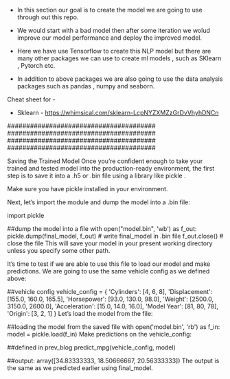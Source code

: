 - In this section our goal is to create the model we are going to use through out this repo.

- We would start with a bad model then after some iteration we wolud improve our model performance and deploy the improved model.

- Here we have use Tensorflow to create this NLP model but there are many other packages we can use to create ml models , such as SKlearn , Pytorch etc.

- In addition to above packages we are also going to use the data analysis packages such as pandas , numpy and seaborn.

Cheat sheet for -

- Sklearn - https://whimsical.com/sklearn-LcpNYZXMZzGrDvVhyhDNCn

#######################################
#######################################
#######################################
#######################################

Saving the Trained Model
Once you’re confident enough to take your trained and tested model into the production-ready environment, the first step is to save it into a .h5 or .bin file using a library like pickle .

Make sure you have pickle installed in your environment.

Next, let’s import the module and dump the model into a .bin file:

import pickle

##dump the model into a file
with open("model.bin", 'wb') as f_out:
pickle.dump(final_model, f_out) # write final_model in .bin file
f_out.close() # close the file
This will save your model in your present working directory unless you specify some other path.

It’s time to test if we are able to use this file to load our model and make predictions. We are going to use the same vehicle config as we defined above:

##vehicle config
vehicle_config = {
'Cylinders': [4, 6, 8],
'Displacement': [155.0, 160.0, 165.5],
'Horsepower': [93.0, 130.0, 98.0],
'Weight': [2500.0, 3150.0, 2600.0],
'Acceleration': [15.0, 14.0, 16.0],
'Model Year': [81, 80, 78],
'Origin': [3, 2, 1]
}
Let’s load the model from the file:

##loading the model from the saved file
with open('model.bin', 'rb') as f_in:
model = pickle.load(f_in)
Make predictions on the vehicle_config:

##defined in prev_blog
predict_mpg(vehicle_config, model)

##output: array([34.83333333, 18.50666667, 20.56333333])
The output is the same as we predicted earlier using final_model.
